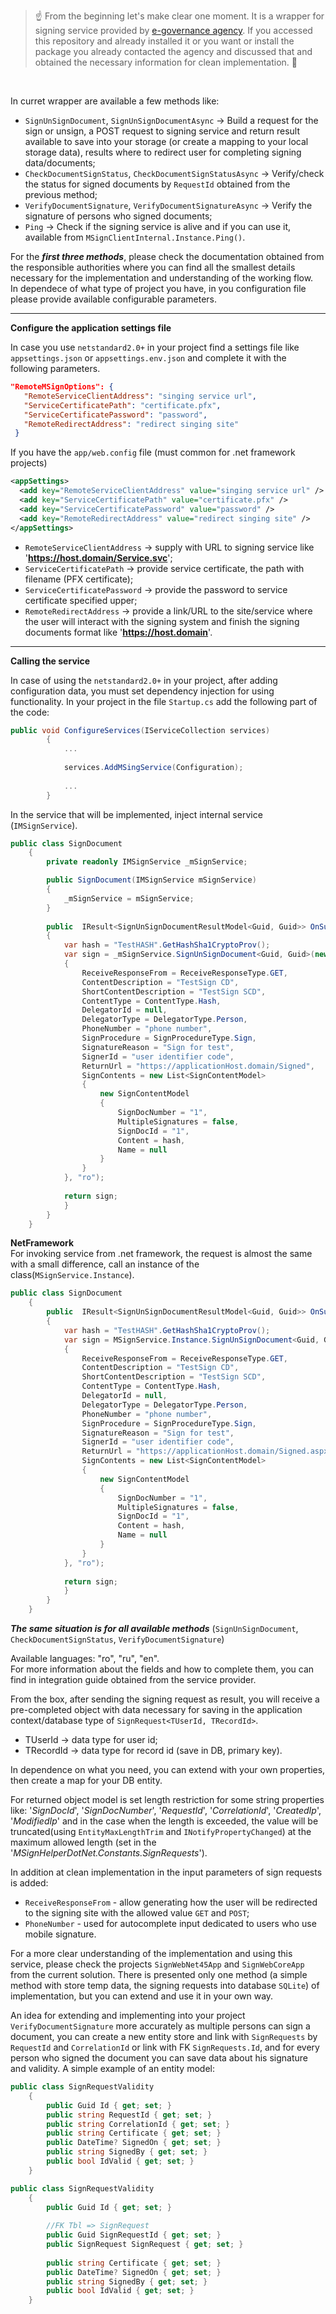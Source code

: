 > :point_up: From the beginning let's make clear one moment. It is a wrapper for signing service provided by [e-governance agency](https://egov.md/). If you accessed this repository and already installed it or you want or install the package you already contacted the agency and discussed that and obtained the necessary information for clean implementation. :muscle:

<br/>

In curret wrapper are available a few methods like:
* `SignUnSignDocument`, `SignUnSignDocumentAsync` -> Build a request for the sign or unsign, a POST request to signing service and return result available to save into your storage (or create a mapping to your local storage data), results where to redirect user for completing signing data/documents;
* `CheckDocumentSignStatus`, `CheckDocumentSignStatusAsync` -> Verify/check the status for signed documents by `RequestId` obtained from the previous method;
* `VerifyDocumentSignature`, `VerifyDocumentSignatureAsync` -> Verify the signature of persons who signed documents;
* `Ping` -> Check if the signing service is alive and if you can use it,  available from `MSignClientInternal.Instance.Ping()`.

For the <b><i>first three methods</i></b>, please check the documentation obtained from the responsible authorities where you can find all the smallest details necessary for the implementation and understanding of the working flow.
<br/>
In dependece of what type of project you have, in you configuration file please provide available configurable parameters.<br/>

<hr/>

**Configure the application settings file**

In case you use `netstandard2.0+` in your project find a settings file like `appsettings.json` or `appsettings.env.json` and complete it with the following parameters.
```json
"RemoteMSignOptions": {
   "RemoteServiceClientAddress": "singing service url",
   "ServiceCertificatePath": "certificate.pfx",
   "ServiceCertificatePassword": "password",
   "RemoteRedirectAddress": "redirect singing site"
 }
```

If you have the `app/web.config` file (must common for .net framework projects)
```xml
<appSettings>
  <add key="RemoteServiceClientAddress" value="singing service url" />
  <add key="ServiceCertificatePath" value="certificate.pfx" />
  <add key="ServiceCertificatePassword" value="password" />
  <add key="RemoteRedirectAddress" value="redirect singing site" />
</appSettings>
```

* `RemoteServiceClientAddress` -> supply with URL to signing service like '<b>https://host.domain/Service.svc</b>';
* `ServiceCertificatePath` -> provide service certificate, the path with filename (PFX certificate);
* `ServiceCertificatePassword` -> provide the password to service certificate specified upper;
* `RemoteRedirectAddress` -> provide a link/URL to the site/service where the user will interact with the signing system and finish the signing documents format like '<b>https://host.domain</b>'.

<hr/>

**Calling the service**

In case of using the `netstandard2.0+` in your project, after adding configuration data, you must set dependency injection for using functionality. In your project in the file `Startup.cs` add the following part of the code:
```csharp
public void ConfigureServices(IServiceCollection services)
        {
            ...
            
            services.AddMSingService(Configuration);
            
            ...
        }
```

In the service that will be implemented, inject internal service (`IMSignService`).
```csharp
public class SignDocument
    {
        private readonly IMSignService _mSignService;

        public SignDocument(IMSignService mSignService)
        {
            _mSignService = mSignService;
        }
        
        public  IResult<SignUnSignDocumentResultModel<Guid, Guid>> OnSubmit()
        {
            var hash = "TestHASH".GetHashSha1CryptoProv();
            var sign = _mSignService.SignUnSignDocument<Guid, Guid>(new RemoteSignModel
            {
                ReceiveResponseFrom = ReceiveResponseType.GET,
                ContentDescription = "TestSign CD",
                ShortContentDescription = "TestSign SCD",
                ContentType = ContentType.Hash,
                DelegatorId = null,
                DelegatorType = DelegatorType.Person,
                PhoneNumber = "phone number",
                SignProcedure = SignProcedureType.Sign,
                SignatureReason = "Sign for test",
                SignerId = "user identifier code",
                ReturnUrl = "https://applicationHost.domain/Signed",
                SignContents = new List<SignContentModel>
                {
                    new SignContentModel
                    {
                        SignDocNumber = "1",
                        MultipleSignatures = false,
                        SignDocId = "1",
                        Content = hash,
                        Name = null
                    }
                }
            }, "ro");
            
            return sign;
            }
        }
    }
```

**NetFramework** <br/>
For invoking service from .net framework, the request is almost the same with a small difference, call an instance of the class(`MSignService.Instance`).
```csharp
public class SignDocument
    {
        public  IResult<SignUnSignDocumentResultModel<Guid, Guid>> OnSubmit()
        {
            var hash = "TestHASH".GetHashSha1CryptoProv();
            var sign = MSignService.Instance.SignUnSignDocument<Guid, Guid>(new RemoteSignModel
            {
                ReceiveResponseFrom = ReceiveResponseType.GET,
                ContentDescription = "TestSign CD",
                ShortContentDescription = "TestSign SCD",
                ContentType = ContentType.Hash,
                DelegatorId = null,
                DelegatorType = DelegatorType.Person,
                PhoneNumber = "phone number",
                SignProcedure = SignProcedureType.Sign,
                SignatureReason = "Sign for test",
                SignerId = "user identifier code",
                ReturnUrl = "https://applicationHost.domain/Signed.aspx",
                SignContents = new List<SignContentModel>
                {
                    new SignContentModel
                    {
                        SignDocNumber = "1",
                        MultipleSignatures = false,
                        SignDocId = "1",
                        Content = hash,
                        Name = null
                    }
                }
            }, "ro");
            
            return sign;
            }
        }
    }
```

***The same situation is for all available methods*** (`SignUnSignDocument`, `CheckDocumentSignStatus`, `VerifyDocumentSignature`)

Available languages: "ro", "ru", "en". <br/>
For more information about the fields and how to complete them, you can find in integration guide obtained from the service provider.

From the box, after sending the signing request as result, you will receive a pre-completed object with data necessary for saving in the application context/database type of `SignRequest<TUserId, TRecordId>`. 
* TUserId -> data type for user id;
* TRecordId -> data type for record id (save in DB, primary key).

In dependence on what you need, you can extend with your own properties, then create a map for your DB entity. 

For returned object model is set length restriction for some string properties like: '*SignDocId*', '*SignDocNumber*', '*RequestId*', '*CorrelationId*', '*CreatedIp*', '*ModifiedIp*' and in the case when the length is exceeded, the value will be truncated(using `EntityMaxLengthTrim` and `INotifyPropertyChanged`) at the maximum allowed length (set in the '*MSignHelperDotNet.Constants.SignRequests*').

In addition at clean implementation in the input parameters of sign requests is added:
* `ReceiveResponseFrom` - allow generating how the user will be redirected to the signing site with the allowed value `GET` and `POST`;
* `PhoneNumber` - used for autocomplete input dedicated to users who use mobile signature.

For a more clear understanding of the implementation and using this service, please check the projects `SignWebNet45App` and `SignWebCoreApp` from the current solution. There is presented only one method (a simple method with store temp data, the signing requests into database `SQLite`) of implementation, but you can extend and use it in your own way.

An idea for extending and implementing into your project `VerifyDocumentSignature` more accurately as multiple persons can sign a document, you can create a new entity store and link with `SignRequests` by `RequestId` and `CorrelationId` or link with FK `SignRequests.Id`, and for every person who signed the document you can save data about his signature and validity. A simple example of an entity model:

```csharp
public class SignRequestValidity
    {
        public Guid Id { get; set; }
        public string RequestId { get; set; }
        public string CorrelationId { get; set; }
        public string Certificate { get; set; }
        public DateTime? SignedOn { get; set; }
        public string SignedBy { get; set; }
        public bool IdValid { get; set; }
    }
```

```csharp
public class SignRequestValidity
    {
        public Guid Id { get; set; }
        
        //FK Tbl => SignRequest
        public Guid SignRequestId { get; set; }
        public SignRequest SignRequest { get; set; }
        
        public string Certificate { get; set; }
        public DateTime? SignedOn { get; set; }
        public string SignedBy { get; set; }
        public bool IdValid { get; set; }
    }
```





